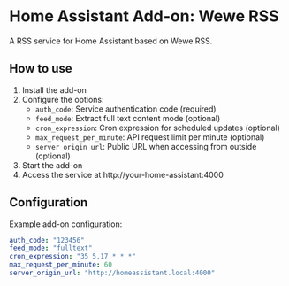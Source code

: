 # Home Assistant Add-on: Wewe RSS

A RSS service for Home Assistant based on Wewe RSS.

## How to use

1. Install the add-on
2. Configure the options:
   - `auth_code`: Service authentication code (required)
   - `feed_mode`: Extract full text content mode (optional)
   - `cron_expression`: Cron expression for scheduled updates (optional)
   - `max_request_per_minute`: API request limit per minute (optional)
   - `server_origin_url`: Public URL when accessing from outside (optional)
3. Start the add-on
4. Access the service at http://your-home-assistant:4000

## Configuration

Example add-on configuration:

```yaml
auth_code: "123456"
feed_mode: "fulltext"
cron_expression: "35 5,17 * * *"
max_request_per_minute: 60
server_origin_url: "http://homeassistant.local:4000"
